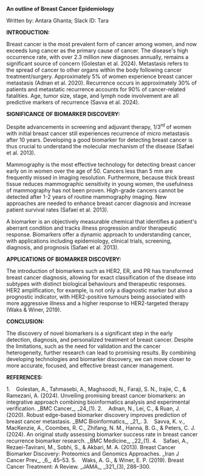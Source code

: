 **An outline of Breast Cancer Epidemiology**

Written by: Antara Ghanta; Slack ID: Tara

**INTRODUCTION:**

Breast cancer is the most prevalent form of cancer among women, and now exceeds lung cancer as the primary cause of cancer. The disease's high occurrence rate, with over 2.3 million new diagnoses annually, remains a significant source of concern (Golestan et al. 2024). Metastasis refers to the spread of cancer to other organs within the body following cancer treatment/surgery. Approximately 5% of women experience breast cancer metastasis (Adnan et al. 2020). Recurrence occurs in approximately 30% of patients and metastatic recurrence accounts for 90% of cancer-related fatalities. Age, tumor size, stage, and lymph node involvement are all predictive markers of recurrence (Savva et al. 2024).

**SIGNIFICANCE OF BIOMARKER DISCOVERY:**

Despite advancements in screening and adjuvant therapy, 1/3<sup>rd</sup> of women with initial breast cancer still experiences recurrence of micro metastasis after 10 years. Developing a good biomarker for detecting breast cancer is thus crucial to understand the molecular mechanism of the disease (Safaei et al. 2013).

Mammography is the most effective technology for detecting breast cancer early on in women over the age of 50. Cancers less than 5 mm are frequently missed in imaging resolution. Furthermore, because thick breast tissue reduces mammographic sensitivity in young women, the usefulness of mammography has not been proven. High-grade cancers cannot be detected after 1-2 years of routine mammography imaging. New approaches are needed to enhance breast cancer diagnosis and increase patient survival rates (Safaei et al. 2013).

A biomarker is an objectively measurable chemical that identifies a patient's aberrant condition and tracks illness progression and/or therapeutic response. Biomarkers offer a dynamic approach to understanding cancer, with applications including epidemiology, clinical trials, screening, diagnosis, and prognosis (Safaei et al. 2013).

**APPLICATIONS OF BIOMARKER DISCOVERY:**

The introduction of biomarkers such as HER2, ER, and PR has transformed breast cancer diagnosis, allowing for exact classification of the disease into subtypes with distinct biological behaviours and therapeutic responses. HER2 amplification, for example, is not only a diagnostic marker but also a prognostic indicator, with HER2-positive tumours being associated with more aggressive illness and a higher response to HER2-targeted therapy (Waks & Winer, 2019).

**CONCLUSION:**

The discovery of novel biomarkers is a significant step in the early detection, diagnosis, and personalized treatment of breast cancer. Despite the limitations, such as the need for validation and the cancer heterogeneity, further research can lead to promising results. By combining developing technologies and biomarker discovery, we can move closer to more accurate, focused, and effective breast cancer management.

**REFERENCES:**

<!--[if !supportLists]-->1.    <!--[endif]-->Golestan, A., Tahmasebi, A., Maghsoodi, N., Faraji, S. N., Irajie, C., & Ramezani, A. (2024). Unveiling promising breast cancer biomarkers: an integrative approach combining bioinformatics analysis and experimental verification. _BMC Cancer_, _24_(1). <https://doi.org/10.1186/s12885-024-11913-7>

<!--[if !supportLists]-->2.    <!--[endif]-->Adnan, N., Lei, C., & Ruan, J. (2020). Robust edge-based biomarker discovery improves prediction of breast cancer metastasis. _BMC Bioinformatics_, _21_. <https://doi.org/10.1186/s12859-020-03692-2>

<!--[if !supportLists]-->3.    <!--[endif]-->Savva, K. v., MacKenzie, A., Coombes, R. C., Zhifang, N. M., Hanna, B. G., & Peters, C. J. (2024). An original study assessing biomarker success rate in breast cancer recurrence biomarker research. _BMC Medicine_, _22_(1). <https://doi.org/10.1186/s12916-024-03460-6>

<!--[if !supportLists]-->4.    <!--[endif]-->Safaei, A., Rezaei-Tavirani, M., Sobhi, S., & Akbari, M. A. (2013). Breast Cancer Biomarker Discovery: Proteomics and Genomics Approaches. _Iran J Cancer Prev_, _6_, 45–53.

<!--[if !supportLists]-->5.    <!--[endif]-->Waks, A. G., & Winer, E. P. (2019). Breast Cancer Treatment: A Review. _JAMA_, _321_(3), 288–300. <https://doi.org/10.1001/jama.2018.19323>
